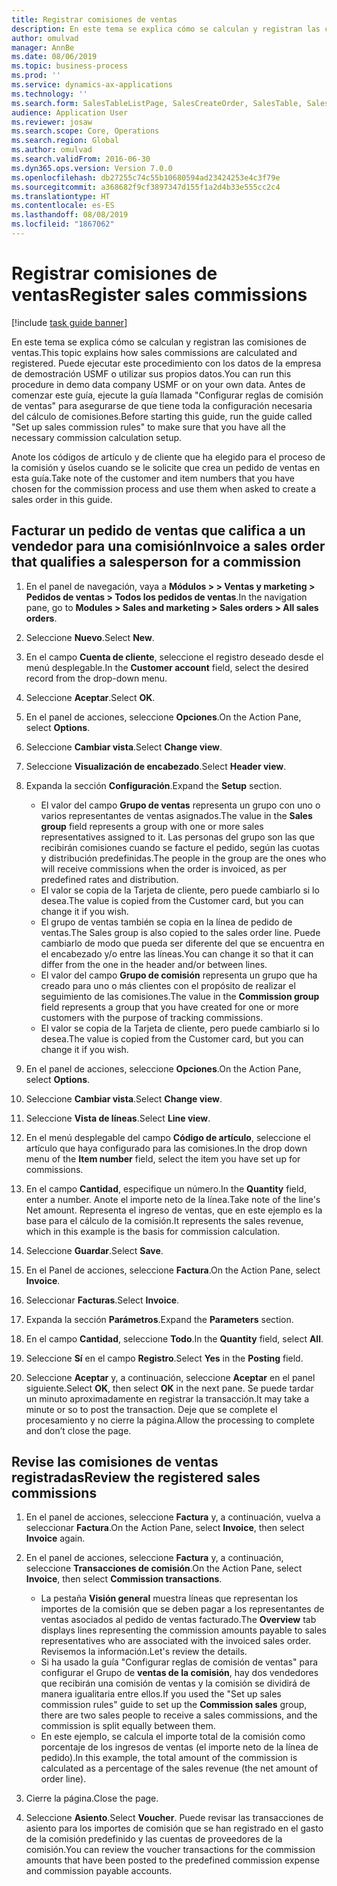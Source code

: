 ```yaml
---
title: Registrar comisiones de ventas
description: En este tema se explica cómo se calculan y registran las comisiones de ventas.
author: omulvad
manager: AnnBe
ms.date: 08/06/2019
ms.topic: business-process
ms.prod: ''
ms.service: dynamics-ax-applications
ms.technology: ''
ms.search.form: SalesTableListPage, SalesCreateOrder, SalesTable, SalesEditLines,  CustInvoiceJournal, CommissionTrans, LedgerTransVoucher
audience: Application User
ms.reviewer: josaw
ms.search.scope: Core, Operations
ms.search.region: Global
ms.author: omulvad
ms.search.validFrom: 2016-06-30
ms.dyn365.ops.version: Version 7.0.0
ms.openlocfilehash: db27255c74c55b10680594ad23424253e4c3f79e
ms.sourcegitcommit: a368682f9cf3897347d155f1a2d4b33e555cc2c4
ms.translationtype: HT
ms.contentlocale: es-ES
ms.lasthandoff: 08/08/2019
ms.locfileid: "1867062"
---
```

# <a name="register-sales-commissions"></a><span data-ttu-id="deb91-103">Registrar comisiones de ventas</span><span class="sxs-lookup"><span data-stu-id="deb91-103">Register sales commissions</span></span>

[!include [task guide banner](../../includes/task-guide-banner.md)]

<span data-ttu-id="deb91-104">En este tema se explica cómo se calculan y registran las comisiones de ventas.</span><span class="sxs-lookup"><span data-stu-id="deb91-104">This topic explains how sales commissions are calculated and registered.</span></span> <span data-ttu-id="deb91-105">Puede ejecutar este procedimiento con los datos de la empresa de demostración USMF o utilizar sus propios datos.</span><span class="sxs-lookup"><span data-stu-id="deb91-105">You can run this procedure in demo data company USMF or on your own data.</span></span> <span data-ttu-id="deb91-106">Antes de comenzar este guía, ejecute la guía llamada "Configurar reglas de comisión de ventas" para asegurarse de que tiene toda la configuración necesaria del cálculo de comisiones.</span><span class="sxs-lookup"><span data-stu-id="deb91-106">Before starting this guide, run the guide called "Set up sales commission rules" to make sure that you have all the necessary commission calculation setup.</span></span>

<span data-ttu-id="deb91-107">Anote los códigos de artículo y de cliente que ha elegido para el proceso de la comisión y úselos cuando se le solicite que crea un pedido de ventas en esta guía.</span><span class="sxs-lookup"><span data-stu-id="deb91-107">Take note of the customer and item numbers that you have chosen for the commission process and use them when asked to create a sales order in this guide.</span></span>


## <a name="invoice-a-sales-order-that-qualifies-a-salesperson-for-a-commission"></a><span data-ttu-id="deb91-108">Facturar un pedido de ventas que califica a un vendedor para una comisión</span><span class="sxs-lookup"><span data-stu-id="deb91-108">Invoice a sales order that qualifies a salesperson for a commission</span></span>
1. <span data-ttu-id="deb91-109">En el panel de navegación, vaya a **Módulos > > Ventas y marketing > Pedidos de ventas > Todos los pedidos de ventas**.</span><span class="sxs-lookup"><span data-stu-id="deb91-109">In the navigation pane, go to **Modules > Sales and marketing > Sales orders > All sales orders**.</span></span>
2. <span data-ttu-id="deb91-110">Seleccione **Nuevo**.</span><span class="sxs-lookup"><span data-stu-id="deb91-110">Select **New**.</span></span>
3. <span data-ttu-id="deb91-111">En el campo **Cuenta de cliente**, seleccione el registro deseado desde el menú desplegable.</span><span class="sxs-lookup"><span data-stu-id="deb91-111">In the **Customer account** field, select the desired record from the drop-down menu.</span></span>
4. <span data-ttu-id="deb91-112">Seleccione **Aceptar**.</span><span class="sxs-lookup"><span data-stu-id="deb91-112">Select **OK**.</span></span>
5. <span data-ttu-id="deb91-113">En el panel de acciones, seleccione **Opciones**.</span><span class="sxs-lookup"><span data-stu-id="deb91-113">On the Action Pane, select **Options**.</span></span>
6. <span data-ttu-id="deb91-114">Seleccione **Cambiar vista**.</span><span class="sxs-lookup"><span data-stu-id="deb91-114">Select **Change view**.</span></span>
7. <span data-ttu-id="deb91-115">Seleccione **Visualización de encabezado**.</span><span class="sxs-lookup"><span data-stu-id="deb91-115">Select **Header view**.</span></span>
8. <span data-ttu-id="deb91-116">Expanda la sección **Configuración**.</span><span class="sxs-lookup"><span data-stu-id="deb91-116">Expand the **Setup** section.</span></span>

    - <span data-ttu-id="deb91-117">El valor del campo **Grupo de ventas** representa un grupo con uno o varios representantes de ventas asignados.</span><span class="sxs-lookup"><span data-stu-id="deb91-117">The value in the **Sales group** field represents a group with one or more sales representatives assigned to it.</span></span> <span data-ttu-id="deb91-118">Las personas del grupo son las que recibirán comisiones cuando se facture el pedido, según las cuotas y distribución predefinidas.</span><span class="sxs-lookup"><span data-stu-id="deb91-118">The people in the group are the ones who will receive commissions when the order is invoiced, as per predefined rates and distribution.</span></span>   
    - <span data-ttu-id="deb91-119">El valor se copia de la Tarjeta de cliente, pero puede cambiarlo si lo desea.</span><span class="sxs-lookup"><span data-stu-id="deb91-119">The value is copied from the Customer card, but you can change it if you wish.</span></span>  
    - <span data-ttu-id="deb91-120">El grupo de ventas también se copia en la línea de pedido de ventas.</span><span class="sxs-lookup"><span data-stu-id="deb91-120">The Sales group is also copied to the sales order line.</span></span> <span data-ttu-id="deb91-121">Puede cambiarlo de modo que pueda ser diferente del que se encuentra en el encabezado y/o entre las líneas.</span><span class="sxs-lookup"><span data-stu-id="deb91-121">You can change it so that it can differ from the one in the header and/or between lines.</span></span>  
    - <span data-ttu-id="deb91-122">El valor del campo **Grupo de comisión** representa un grupo que ha creado para uno o más clientes con el propósito de realizar el seguimiento de las comisiones.</span><span class="sxs-lookup"><span data-stu-id="deb91-122">The value in the **Commission group** field represents a group that you have created for one or more customers with the purpose of tracking commissions.</span></span>   
    - <span data-ttu-id="deb91-123">El valor se copia de la Tarjeta de cliente, pero puede cambiarlo si lo desea.</span><span class="sxs-lookup"><span data-stu-id="deb91-123">The value is copied from the Customer card, but you can change it if you wish.</span></span>   

9. <span data-ttu-id="deb91-124">En el panel de acciones, seleccione **Opciones**.</span><span class="sxs-lookup"><span data-stu-id="deb91-124">On the Action Pane, select **Options**.</span></span>
10. <span data-ttu-id="deb91-125">Seleccione **Cambiar vista**.</span><span class="sxs-lookup"><span data-stu-id="deb91-125">Select **Change view**.</span></span>
11. <span data-ttu-id="deb91-126">Seleccione **Vista de líneas**.</span><span class="sxs-lookup"><span data-stu-id="deb91-126">Select **Line view**.</span></span>
12. <span data-ttu-id="deb91-127">En el menú desplegable del campo **Código de artículo**, seleccione el artículo que haya configurado para las comisiones.</span><span class="sxs-lookup"><span data-stu-id="deb91-127">In the drop down menu of the **Item number** field, select the item you have set up for commissions.</span></span> 
13. <span data-ttu-id="deb91-128">En el campo **Cantidad**, especifique un número.</span><span class="sxs-lookup"><span data-stu-id="deb91-128">In the **Quantity** field, enter a number.</span></span> <span data-ttu-id="deb91-129">Anote el importe neto de la línea.</span><span class="sxs-lookup"><span data-stu-id="deb91-129">Take note of the line's Net amount.</span></span> <span data-ttu-id="deb91-130">Representa el ingreso de ventas, que en este ejemplo es la base para el cálculo de la comisión.</span><span class="sxs-lookup"><span data-stu-id="deb91-130">It represents the sales revenue, which in this example is the basis for commission calculation.</span></span>  
14. <span data-ttu-id="deb91-131">Seleccione **Guardar**.</span><span class="sxs-lookup"><span data-stu-id="deb91-131">Select **Save**.</span></span>
15. <span data-ttu-id="deb91-132">En el Panel de acciones, seleccione **Factura**.</span><span class="sxs-lookup"><span data-stu-id="deb91-132">On the Action Pane, select **Invoice**.</span></span>
16. <span data-ttu-id="deb91-133">Seleccionar **Facturas**.</span><span class="sxs-lookup"><span data-stu-id="deb91-133">Select **Invoice**.</span></span>
17. <span data-ttu-id="deb91-134">Expanda la sección **Parámetros**.</span><span class="sxs-lookup"><span data-stu-id="deb91-134">Expand the **Parameters** section.</span></span>
18. <span data-ttu-id="deb91-135">En el campo **Cantidad**, seleccione **Todo**.</span><span class="sxs-lookup"><span data-stu-id="deb91-135">In the **Quantity** field, select **All**.</span></span>
19. <span data-ttu-id="deb91-136">Seleccione **Sí** en el campo **Registro**.</span><span class="sxs-lookup"><span data-stu-id="deb91-136">Select **Yes** in the **Posting** field.</span></span>
20. <span data-ttu-id="deb91-137">Seleccione **Aceptar** y, a continuación, seleccione **Aceptar** en el panel siguiente.</span><span class="sxs-lookup"><span data-stu-id="deb91-137">Select **OK**, then select **OK** in the next pane.</span></span> <span data-ttu-id="deb91-138">Se puede tardar un minuto aproximadamente en registrar la transacción.</span><span class="sxs-lookup"><span data-stu-id="deb91-138">It may take a minute or so to post the transaction.</span></span> <span data-ttu-id="deb91-139">Deje que se complete el procesamiento y no cierre la página.</span><span class="sxs-lookup"><span data-stu-id="deb91-139">Allow the processing to complete and don’t close the page.</span></span>  

## <a name="review-the-registered-sales-commissions"></a><span data-ttu-id="deb91-140">Revise las comisiones de ventas registradas</span><span class="sxs-lookup"><span data-stu-id="deb91-140">Review the registered sales commissions</span></span>
1. <span data-ttu-id="deb91-141">En el panel de acciones, seleccione **Factura** y, a continuación, vuelva a seleccionar **Factura**.</span><span class="sxs-lookup"><span data-stu-id="deb91-141">On the Action Pane, select **Invoice**, then select **Invoice** again.</span></span>
2. <span data-ttu-id="deb91-142">En el panel de acciones, seleccione **Factura** y, a continuación, seleccione **Transacciones de comisión**.</span><span class="sxs-lookup"><span data-stu-id="deb91-142">On the Action Pane, select **Invoice**, then select **Commission transactions**.</span></span>

    - <span data-ttu-id="deb91-143">La pestaña **Visión general** muestra líneas que representan los importes de la comisión que se deben pagar a los representantes de ventas asociados al pedido de ventas facturado.</span><span class="sxs-lookup"><span data-stu-id="deb91-143">The **Overview** tab displays lines representing the commission amounts payable to sales representatives who are associated with the invoiced sales order.</span></span> <span data-ttu-id="deb91-144">Revisemos la información.</span><span class="sxs-lookup"><span data-stu-id="deb91-144">Let's review the details.</span></span>  
    - <span data-ttu-id="deb91-145">Si ha usado la guía "Configurar reglas de comisión de ventas" para configurar el Grupo de **ventas de la comisión**, hay dos vendedores que recibirán una comisión de ventas y la comisión se dividirá de manera igualitaria entre ellos.</span><span class="sxs-lookup"><span data-stu-id="deb91-145">If you used the "Set up sales commission rules" guide to set up the **Commission sales** group, there are two sales people to receive a sales commissions, and the commission is split equally between them.</span></span>  
    - <span data-ttu-id="deb91-146">En este ejemplo, se calcula el importe total de la comisión como porcentaje de los ingresos de ventas (el importe neto de la línea de pedido).</span><span class="sxs-lookup"><span data-stu-id="deb91-146">In this example, the total amount of the commission is calculated as a percentage of the sales revenue (the net amount of order line).</span></span>  
3. <span data-ttu-id="deb91-147">Cierre la página.</span><span class="sxs-lookup"><span data-stu-id="deb91-147">Close the page.</span></span>
4. <span data-ttu-id="deb91-148">Seleccione **Asiento**.</span><span class="sxs-lookup"><span data-stu-id="deb91-148">Select **Voucher**.</span></span> <span data-ttu-id="deb91-149">Puede revisar las transacciones de asiento para los importes de comisión que se han registrado en el gasto de la comisión predefinido y las cuentas de proveedores de la comisión.</span><span class="sxs-lookup"><span data-stu-id="deb91-149">You can review the voucher transactions for the commission amounts that have been posted to the predefined commission expense and commission payable accounts.</span></span>  

